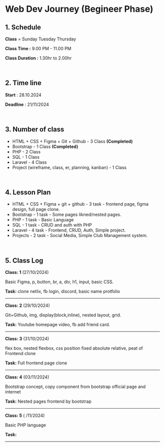 # Web Dev Journey (Begineer Phase)

## 1. Schedule

**Class** = Sunday Tuesday Thursday

**Class Time :** 9.00 PM - 11.00 PM

**Class Duration :** 1.30hr to 2.00hr

&nbsp;

## 2. Time line

**Start** : 28.10.2024

**Deadline** : 21/11/2024

&nbsp;

## 3. Number of class

- HTML + CSS + Figma + Git + Github - 3 Class **(Completed)**
- Bootstrap - 1 Class **(Completed)**
- PHP - 2 Class
- SQL - 1 Class
- Laravel - 4 Class
- Project (wireframe, class, er, planning, kanban) - 1 Class

&nbsp;

## 4. Lesson Plan

- HTML + CSS + Figma + git + github - 3 task - frontend page, figma design, full page clone.
- Bootstrap - 1 task - Some pages likned/nested pages.
- PHP - 1 task - Basic Language
- SQL - 1 task - CRUD and auth with PHP
- Laravel - 4 task - Frontend, CRUD, Auth, Simple project.
- Projects - 2 task - Social Media, Simple Club Management system.

&nbsp;

## 5. Class Log

**Class: 1** (27/10/2024)

Basic Figma, p, button, br, a, div, h1, input, basic CSS.

**Task:** clone netlix, fb login, discord, basic name protfolio

---

**Class: 2** (29/10/2024)

Git+Github, img, display(block,inline), nested layout, grid.

**Task:** Youtube homepage video, fb add friend card.

---

**Class: 3** (31/10/2024)

flex box, nested flexbox, css position fixed absolute relative, peat of Frontend clone

**Task:** Full frontend page clone

---

**Class: 4** (03/11/2024)

Bootstrap concept, copy component from bootstrap official page and internet

**Task:** Nested pages frontend by bootstrap

---

**Class: 5** ( /11/2024)

Basic PHP language

**Task:**

---
